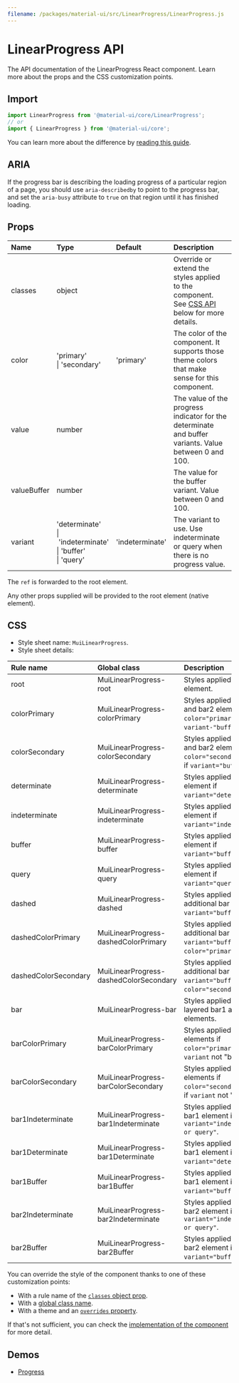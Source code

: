 ```yaml
---
filename: /packages/material-ui/src/LinearProgress/LinearProgress.js
---
```


<!--- This documentation is automatically generated, do not try to edit it. -->

# LinearProgress API

<p class="description">The API documentation of the LinearProgress React component. Learn more about the props and the CSS customization points.</p>

## Import

```js
import LinearProgress from '@material-ui/core/LinearProgress';
// or
import { LinearProgress } from '@material-ui/core';
```

You can learn more about the difference by [reading this guide](/guides/minimizing-bundle-size/).

## ARIA

If the progress bar is describing the loading progress of a particular region of a page,
you should use `aria-describedby` to point to the progress bar, and set the `aria-busy`
attribute to `true` on that region until it has finished loading.

## Props

| Name | Type | Default | Description |
|:-----|:-----|:--------|:------------|
| <span class="prop-name">classes</span> | <span class="prop-type">object</span> |  | Override or extend the styles applied to the component. See [CSS API](#css) below for more details. |
| <span class="prop-name">color</span> | <span class="prop-type">'primary'<br>&#124;&nbsp;'secondary'</span> | <span class="prop-default">'primary'</span> | The color of the component. It supports those theme colors that make sense for this component. |
| <span class="prop-name">value</span> | <span class="prop-type">number</span> |  | The value of the progress indicator for the determinate and buffer variants. Value between 0 and 100. |
| <span class="prop-name">valueBuffer</span> | <span class="prop-type">number</span> |  | The value for the buffer variant. Value between 0 and 100. |
| <span class="prop-name">variant</span> | <span class="prop-type">'determinate'<br>&#124;&nbsp;'indeterminate'<br>&#124;&nbsp;'buffer'<br>&#124;&nbsp;'query'</span> | <span class="prop-default">'indeterminate'</span> | The variant to use. Use indeterminate or query when there is no progress value. |

The `ref` is forwarded to the root element.

Any other props supplied will be provided to the root element (native element).

## CSS

- Style sheet name: `MuiLinearProgress`.
- Style sheet details:

| Rule name | Global class | Description |
|:-----|:-------------|:------------|
| <span class="prop-name">root</span> | <span class="prop-name">MuiLinearProgress-root</span> | Styles applied to the root element.
| <span class="prop-name">colorPrimary</span> | <span class="prop-name">MuiLinearProgress-colorPrimary</span> | Styles applied to the root and bar2 element if `color="primary"`; bar2 if `variant-"buffer"`.
| <span class="prop-name">colorSecondary</span> | <span class="prop-name">MuiLinearProgress-colorSecondary</span> | Styles applied to the root and bar2 elements if `color="secondary"`; bar2 if `variant="buffer"`.
| <span class="prop-name">determinate</span> | <span class="prop-name">MuiLinearProgress-determinate</span> | Styles applied to the root element if `variant="determinate"`.
| <span class="prop-name">indeterminate</span> | <span class="prop-name">MuiLinearProgress-indeterminate</span> | Styles applied to the root element if `variant="indeterminate"`.
| <span class="prop-name">buffer</span> | <span class="prop-name">MuiLinearProgress-buffer</span> | Styles applied to the root element if `variant="buffer"`.
| <span class="prop-name">query</span> | <span class="prop-name">MuiLinearProgress-query</span> | Styles applied to the root element if `variant="query"`.
| <span class="prop-name">dashed</span> | <span class="prop-name">MuiLinearProgress-dashed</span> | Styles applied to the additional bar element if `variant="buffer"`.
| <span class="prop-name">dashedColorPrimary</span> | <span class="prop-name">MuiLinearProgress-dashedColorPrimary</span> | Styles applied to the additional bar element if `variant="buffer"` and `color="primary"`.
| <span class="prop-name">dashedColorSecondary</span> | <span class="prop-name">MuiLinearProgress-dashedColorSecondary</span> | Styles applied to the additional bar element if `variant="buffer"` and `color="secondary"`.
| <span class="prop-name">bar</span> | <span class="prop-name">MuiLinearProgress-bar</span> | Styles applied to the layered bar1 and bar2 elements.
| <span class="prop-name">barColorPrimary</span> | <span class="prop-name">MuiLinearProgress-barColorPrimary</span> | Styles applied to the bar elements if `color="primary"`; bar2 if `variant` not "buffer".
| <span class="prop-name">barColorSecondary</span> | <span class="prop-name">MuiLinearProgress-barColorSecondary</span> | Styles applied to the bar elements if `color="secondary"`; bar2 if `variant` not "buffer".
| <span class="prop-name">bar1Indeterminate</span> | <span class="prop-name">MuiLinearProgress-bar1Indeterminate</span> | Styles applied to the bar1 element if `variant="indeterminate or query"`.
| <span class="prop-name">bar1Determinate</span> | <span class="prop-name">MuiLinearProgress-bar1Determinate</span> | Styles applied to the bar1 element if `variant="determinate"`.
| <span class="prop-name">bar1Buffer</span> | <span class="prop-name">MuiLinearProgress-bar1Buffer</span> | Styles applied to the bar1 element if `variant="buffer"`.
| <span class="prop-name">bar2Indeterminate</span> | <span class="prop-name">MuiLinearProgress-bar2Indeterminate</span> | Styles applied to the bar2 element if `variant="indeterminate or query"`.
| <span class="prop-name">bar2Buffer</span> | <span class="prop-name">MuiLinearProgress-bar2Buffer</span> | Styles applied to the bar2 element if `variant="buffer"`.

You can override the style of the component thanks to one of these customization points:

- With a rule name of the [`classes` object prop](/customization/components/#overriding-styles-with-classes).
- With a [global class name](/customization/components/#overriding-styles-with-global-class-names).
- With a theme and an [`overrides` property](/customization/globals/#css).

If that's not sufficient, you can check the [implementation of the component](https://github.com/mui-org/material-ui/blob/master/packages/material-ui/src/LinearProgress/LinearProgress.js) for more detail.

## Demos

- [Progress](/components/progress/)

